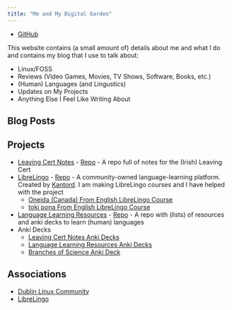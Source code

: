 ```yaml
---
title: "Me and My Digital Garden"
---
```


- [GitHub](https://github.com/cutthroat78)

This website contains (a small amount of) details about me and what I do and contains my blog that I use to talk about:
- Linux/FOSS
- Reviews (Video Games, Movies, TV Shows, Software, Books, etc.)
- (Human) Languages (and Lingustics)
- Updates on My Projects
- Anything Else I Feel Like Writing About

## Blog Posts

<!--[##/##/#### - Category: Title]()-->

## Projects

- [Leaving Cert Notes](https://cutthroat78.github.io/Leaving-Cert-Notes) - [Repo](https://github.com/cutthroat78/Leaving-Cert-Notes) -  A repo full of notes for the (Irish) Leaving Cert
- [LibreLingo](https://librelingo.app/) - [Repo](https://github.com/LibreLingo/LibreLingo) - A community-owned language-learning platform. Created by [Kantord](https://github.com/kantord). I am making LibreLingo courses and I have helped with the project
  - [Oneida (Canada) From English LibreLingo Course](https://github.com/cutthroat78/LibreLingo-Oneida-Canada-From-English)
  - [toki pona From English LibreLingo Course](https://github.com/cutthroat78/LibreLingo-toki-pona-From-English)
- [Language Learning Resources](https://cutthroat78.github.io/Language-Learning-Resources) - [Repo](https://github.com/cutthroat78/Language-Learning-Resources) - A repo with (lists) of resources and anki decks to learn (human) languages
- Anki Decks
  - [Leaving Cert Notes Anki Decks](https://github.com/cutthroat78/Leaving-Cert-Notes/tree/main/anki)
  - [Language Learning Resources Anki Decks](https://github.com/cutthroat78/Language-Learning-Resources/releases)
  - [Branches of Science Anki Deck](https://github.com/cutthroat78/Branches-of-Science-Anki-Deck)

## Associations

- [Dublin Linux Community](https://dublinlinux.org/)
- [LibreLingo](https://github.com/LibreLingo/LibreLingo)
